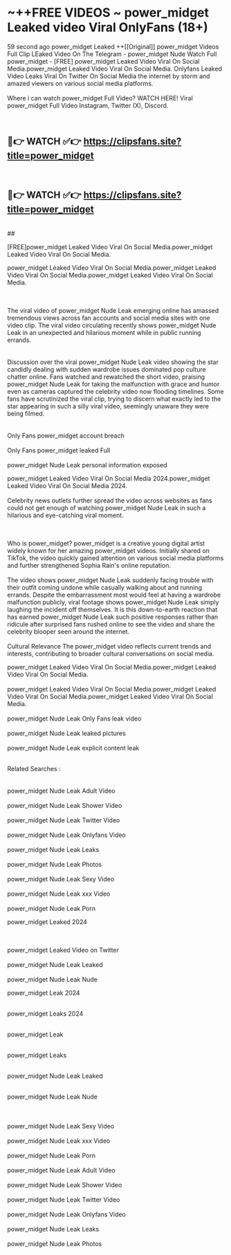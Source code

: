 # ~++FREE VIDEOS ~ power_midget Leaked video Viral OnlyFans (18+)<br>


59 second ago power_midget Leaked ++[[Original]] power_midget Videos Full Clip LEaked Video On The Telegram  - power_midget Nude  Watch Full power_midget - [FREE] power_midget Leaked Video Viral On Social Media.power_midget Leaked Video Viral On Social Media.   Onlyfans Leaked Video Leaks Viral On Twitter On Social Media the internet by storm and amazed viewers on various social media platforms. <br><br>
Where i can watch power_midget Full Video? WATCH HERE! Viral power_midget Full Video Instagram, Twitter (X), Discord. <br>


 <br>

##  🔴👉 WATCH ✅👉  <a href="https://clipsfans.site?title=power_midget&ref=git">https://clipsfans.site?title=power_midget</a> <br>
  <br>

##  🔴👉 WATCH ✅👉  <a href="https://clipsfans.site?title=power_midget&ref=git">https://clipsfans.site?title=power_midget</a> <br>
  <br>
  ##



[FREE]power_midget Leaked Video Viral On Social Media.power_midget Leaked Video Viral On Social Media. <br>

power_midget Leaked Video Viral On Social Media.power_midget Leaked Video Viral On Social Media.power_midget Leaked Video Viral On Social Media. <br>


  <br>

  <br>
The viral video of power_midget Nude Leak emerging online has amassed tremendous views across fan accounts and social media sites with one video clip. The viral video circulating recently shows power_midget Nude Leak in an unexpected and hilarious moment while in public running errands.<br>
<br>


<br>
Discussion over the viral power_midget Nude Leak video showing the star candidly dealing with sudden wardrobe issues dominated pop culture chatter online. Fans watched and rewatched the short video, praising power_midget Nude Leak for taking the malfunction with grace and humor even as cameras captured the celebrity video now flooding timelines. Some fans have scrutinized the viral clip, trying to discern what exactly led to the star appearing in such a silly viral video, seemingly unaware they were being filmed.<br>
<br>
<br> 
Only Fans power_midget account breach<br>
<br>
Only Fans power_midget leaked Full <br>
<br>
power_midget Nude Leak personal information exposed<br>

power_midget Leaked Video Viral On Social Media 2024.power_midget Leaked Video Viral On Social Media 2024. <br>
<br>
Celebrity news outlets further spread the video across websites as fans could not get enough of watching power_midget Nude Leak in such a hilarious and eye-catching viral moment.<br>
<br>

<br>
Who is power_midget? power_midget is a creative young digital artist widely known for her amazing power_midget videos. Initially shared on TikTok, the video quickly gained attention on various social media platforms and further strengthened Sophia Rain's online reputation.<br>
<br>
The video shows power_midget Nude Leak suddenly facing trouble with their outfit coming undone while casually walking about and running errands. Despite the embarrassment most would feel at having a wardrobe malfunction publicly, viral footage shows power_midget Nude Leak simply laughing the incident off themselves. It is this down-to-earth reaction that has earned power_midget Nude Leak such positive responses rather than ridicule after surprised fans rushed online to see the video and share the celebrity blooper seen around the internet.<br>
<br>
Cultural Relevance The power_midget video reflects current trends and interests, contributing to broader cultural conversations on social media.<br>

power_midget Leaked Video Viral On Social Media.power_midget Leaked Video Viral On Social Media.<br>
<br>
power_midget Leaked Video Viral On Social Media.power_midget Leaked Video Viral On Social Media.power_midget Leaked Video Viral On Social Media.<br>
<br>
power_midget Nude Leak Only Fans leak video<br>
<br>
power_midget Nude Leak leaked pictures<br>
<br>
power_midget Nude Leak explicit content leak<br>


<br>
Related Searches :<br>
<br>

<br>
power_midget Nude Leak Adult Video<br>
<br>
power_midget Nude Leak Shower Video<br>
<br>
power_midget Nude Leak Twitter Video<br>
<br>
power_midget Nude Leak Onlyfans Video<br>
<br>
power_midget Nude Leak Leaks<br>
<br>
power_midget Nude Leak Photos<br>

<br>
power_midget Nude Leak Sexy Video<br>
<br>
power_midget Nude Leak xxx Video<br>
<br>
power_midget Nude Leak Porn<br>

power_midget  Leaked 2024 <br> <br>
<br>

power_midget Leaked Video on Twitter <br>
<br>
power_midget Nude Leak Leaked<br>
<br>
power_midget Nude Leak Nude<br>


power_midget  Leak 2024 <br> <br>



power_midget  Leaks 2024 <br> <br>



 
power_midget  Leak<br> <br>



power_midget  Leaks<br> <br>


power_midget Nude Leak Leaked<br> <br>

power_midget Nude Leak Nude<br> <br>
<br> <br>
power_midget Nude Leak Sexy Video
<br> <br>
power_midget Nude Leak xxx Video
<br> <br>
power_midget Nude Leak Porn
<br> <br>
power_midget Nude Leak Adult Video
<br> <br>
power_midget Nude Leak Shower Video
<br> <br>
power_midget Nude Leak Twitter Video
<br> <br>
power_midget Nude Leak Onlyfans Video
<br> <br>
power_midget Nude Leak Leaks
<br> <br>
power_midget Nude Leak Photos






</p>




 



</p>











